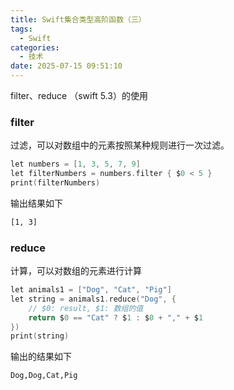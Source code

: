 ```yaml
---
title: Swift集合类型高阶函数（三）
tags:
  - Swift
categories:
  - 技术
date: 2025-07-15 09:51:10
---
```


filter、reduce （swift 5.3）的使用

### filter

过滤，可以对数组中的元素按照某种规则进行一次过滤。

```objectivec
let numbers = [1, 3, 5, 7, 9]
let filterNumbers = numbers.filter { $0 < 5 }
print(filterNumbers)
```

输出结果如下

```bash
[1, 3]
```

### reduce

计算，可以对数组的元素进行计算

```objectivec
let animals1 = ["Dog", "Cat", "Pig"]
let string = animals1.reduce("Dog", {
    // $0: result, $1: 数组的值
    return $0 == "Cat" ? $1 : $0 + "," + $1
})
print(string)
```

输出的结果如下

```bash
Dog,Dog,Cat,Pig
```
